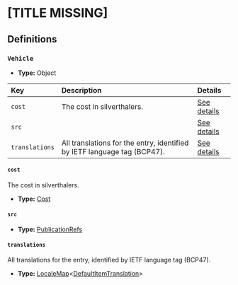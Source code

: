 # [TITLE MISSING]

## Definitions

### <a name="Vehicle"></a> `Vehicle`

- **Type:** Object

Key | Description | Details
:-- | :-- | :--
`cost` | The cost in silverthalers. | <a href="#Vehicle/cost">See details</a>
`src` |  | <a href="#Vehicle/src">See details</a>
`translations` | All translations for the entry, identified by IETF language tag (BCP47). | <a href="#Vehicle/translations">See details</a>

#### <a name="Vehicle/cost"></a> `cost`

The cost in silverthalers.

- **Type:** <a href="./_Item.md#Cost">Cost</a>

#### <a name="Vehicle/src"></a> `src`

- **Type:** <a href="../../source/_PublicationRef.md#PublicationRefs">PublicationRefs</a>

#### <a name="Vehicle/translations"></a> `translations`

All translations for the entry, identified by IETF language tag (BCP47).

- **Type:** <a href="../../_LocaleMap.md#LocaleMap">LocaleMap</a>&lt;<a href="./_Item.md#DefaultItemTranslation">DefaultItemTranslation</a>&gt;
